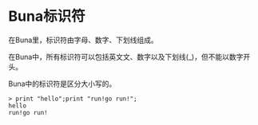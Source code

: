 # Buna标识符

在Buna⾥，标识符由字⺟、数字、下划线组成。

在Buna中，所有标识符可以包括英⽂文、数字以及下划线\(\_\)，但不能以数字开头。

Buna中的标识符是区分⼤小写的。

```
> print "hello";print "run!go run!";
hello
run!go run!
```



